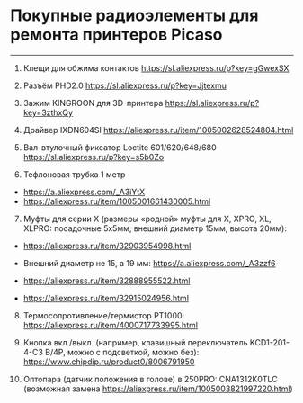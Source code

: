 # Покупные радиоэлементы для ремонта принтеров Picaso
---

1. Клещи для обжима контактов https://sl.aliexpress.ru/p?key=gGwexSX

2. Разъём PHD2.0 https://sl.aliexpress.ru/p?key=Jjtexmu

3. Зажим KINGROON для 3D-принтера https://sl.aliexpress.ru/p?key=3zthxQy

4. Драйвер IXDN604SI https://aliexpress.ru/item/1005002628524804.html

5.  Вал-втулочный фиксатор Loctite 601/620/648/680 https://sl.aliexpress.ru/p?key=s5b0Zo

6. Тефлоновая трубка 1 метр

+ https://a.aliexpress.com/_A3iYtX
+ https://aliexpress.ru/item/1005001661430005.html

7. Муфты для серии Х (размеры «родной» муфты для Х, XPRO, XL, XLPRO: посадочные 5х5мм, внешний диаметр 15мм, высота 20мм):

+ https://aliexpress.ru/item/32903954998.html
 
+ Внешний диаметр не 15, а 19 мм: https://a.aliexpress.com/_A3zzf6

+ https://aliexpress.ru/item/32888955522.html

+ https://aliexpress.ru/item/32915024956.html

8. Термосопротивление/термистор PT1000: https://aliexpress.ru/item/4000717733995.html

9. Кнопка вкл./выкл. (например, клавишный переключатель KCD1-201-4-C3 B/4P, можно с подсветкой, можно без): https://www.chipdip.ru/product0/8006791950

10. Оптопара (датчик положения в голове) в 250PRO: CNA1312K0TLC (возможная замена https://aliexpress.ru/item/1005003821997220.html)
